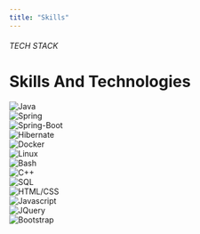 ```yaml
---
title: "Skills"
---
```

<!-- CONTENT div.container.content-wrapper.full-height.flex-lg-row#content-wrapper-->
<div class="container content-wrapper full-height" >
    <div class="row pb-4" data-aos="ease-up" data-aos-easing=ease-in-out-back>
        <div class="col-lg-8">
            <h6 class="text-brand">TECH STACK</h6>
            <h1 class="link-custom">Skills And Technologies</h1>
        </div>
    </div>
    <div class="d-flex d-flex-row align-items-center col-12">
        <div class="iconbox iconbox-skills rounded-circle col-2">
            <img src="/icons/png/java.png" alt="Java">
        </div>
        <div class="progress col-10 ">
            <div class="progress-bar progress-bar-striped progress-bar-animated" role="progressbar" aria-label="Animated striped Progress Bar" aria-valuenow="85" aria-valuemin="0" aria-valuemax="100" style="width: 85%"></div>
        </div>
    </div>
    <div class="d-flex d-flex-row align-items-center col-12">
        <div class="iconbox iconbox-skills rounded-circle col-2">
            <img src="/icons/png/spring.png" alt="Spring">
        </div>
        <div class="progress col-10 ">
            <div class="progress-bar progress-bar-striped progress-bar-animated" role="progressbar" aria-label="Animated striped Progress Bar" aria-valuenow="70" aria-valuemin="0" aria-valuemax="100" style="width: 70%"></div>
        </div>
    </div>
    <div class="d-flex d-flex-row align-items-center col-12">
        <div class="iconbox iconbox-skills rounded-circle col-2">
            <img src="/icons/png/spring-boot.png" alt="Spring-Boot">
        </div>
        <div class="progress col-10 ">
            <div class="progress-bar progress-bar-striped progress-bar-animated" role="progressbar" aria-label="Animated striped Progress Bar" aria-valuenow="70" aria-valuemin="0" aria-valuemax="100" style="width: 70%"></div>
        </div>
    </div>
    <div class="d-flex d-flex-row align-items-center col-12">
        <div class="iconbox iconbox-skills rounded-circle col-2">
            <img src="/icons/png/hibernate.png" alt="Hibernate">
        </div>
        <div class="progress col-10 ">
            <div class="progress-bar progress-bar-striped progress-bar-animated" role="progressbar" aria-label="Animated striped Progress Bar" aria-valuenow="65" aria-valuemin="0" aria-valuemax="100" style="width: 65%"></div>
        </div>
    </div>
    <div class="d-flex d-flex-row align-items-center col-12">
        <div class="iconbox iconbox-skills rounded-circle col-2">
            <img src="/icons/png/docker.png" alt="Docker">
        </div>
        <div class="progress col-10 ">
            <div class="progress-bar progress-bar-striped progress-bar-animated" role="progressbar" aria-label="Animated striped Progress Bar" aria-valuenow="70" aria-valuemin="0" aria-valuemax="100" style="width: 70%"></div>
        </div>
    </div>
    <div class="d-flex d-flex-row align-items-center col-12">
        <div class="iconbox iconbox-skills rounded-circle col-2">
            <img src="/icons/png/tux.png" alt="Linux">
        </div>
        <div class="progress col-10 ">
            <div class="progress-bar progress-bar-striped progress-bar-animated" role="progressbar" aria-label="Animated striped Progress Bar" aria-valuenow="65" aria-valuemin="0" aria-valuemax="100" style="width: 65%"></div>
        </div>
    </div>
    <div class="d-flex d-flex-row align-items-center col-12">
        <div class="iconbox iconbox-skills rounded-circle col-2">
            <img src="/icons/png/bash.png" alt="Bash">
        </div>
        <div class="progress col-10 ">
            <div class="progress-bar progress-bar-striped progress-bar-animated" role="progressbar" aria-label="Animated striped Progress Bar" aria-valuenow="70" aria-valuemin="0" aria-valuemax="100" style="width: 70%"></div>
        </div>
    </div>
    <div class="d-flex d-flex-row align-items-center col-12">
        <div class="iconbox iconbox-skills rounded-circle col-2">
            <img src="/icons/png/cpp.png" alt="C++">
        </div>
        <div class="progress col-10 ">
            <div class="progress-bar progress-bar-striped progress-bar-animated" role="progressbar" aria-label="Animated striped Progress Bar" aria-valuenow="85" aria-valuemin="0" aria-valuemax="100" style="width: 85%"></div>
        </div>
    </div>
    <div class="d-flex d-flex-row align-items-center col-12">
        <div class="iconbox iconbox-skills rounded-circle col-2">
            <img src="/icons/png/sql.png" alt="SQL">
        </div>
        <div class="progress col-10 ">
            <div class="progress-bar progress-bar-striped progress-bar-animated" role="progressbar" aria-label="Animated striped Progress Bar" aria-valuenow="75" aria-valuemin="0" aria-valuemax="100" style="width: 75%"></div>
        </div>
    </div>
    <div class="d-flex d-flex-row align-items-center col-12">
        <div class="iconbox iconbox-skills rounded-circle col-2">
            <img src="/icons/png/html.png" alt="HTML/CSS">
        </div>
        <div class="progress col-10 ">
            <div class="progress-bar progress-bar-striped progress-bar-animated" role="progressbar" aria-label="Animated striped Progress Bar" aria-valuenow="70" aria-valuemin="0" aria-valuemax="100" style="width: 70%"></div>
        </div>
    </div>
    <div class="d-flex d-flex-row align-items-center col-12">
        <div class="iconbox iconbox-skills rounded-circle col-2">
            <img src="/icons/png/js.png" alt="Javascript">
        </div>
        <div class="progress col-10 ">
            <div class="progress-bar progress-bar-striped progress-bar-animated" role="progressbar" aria-label="Animated striped Progress Bar" aria-valuenow="60" aria-valuemin="0" aria-valuemax="100" style="width: 60%"></div>
        </div>
    </div>
    <div class="d-flex d-flex-row align-items-center col-12">
        <div class="iconbox iconbox-skills rounded-circle col-2">
            <img src="/icons/png/jquery.png" alt="JQuery">
        </div>
        <div class="progress col-10 ">
            <div class="progress-bar progress-bar-striped progress-bar-animated" role="progressbar" aria-label="Animated striped Progress Bar" aria-valuenow="70" aria-valuemin="0" aria-valuemax="100" style="width: 70%"></div>
        </div>
    </div>
    <div class="d-flex d-flex-row align-items-center col-12">
        <div class="iconbox iconbox-skills rounded-circle col-2">
            <img src="/icons/png/bootstrap.png" alt="Bootstrap">
        </div>
        <div class="progress col-10 ">
            <div class="progress-bar progress-bar-striped progress-bar-animated" role="progressbar" aria-label="Animated striped Progress Bar" aria-valuenow="60" aria-valuemin="0" aria-valuemax="100" style="width: 60%"></div>
        </div>
    </div>
</div>
